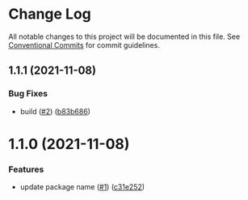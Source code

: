 # Change Log

All notable changes to this project will be documented in this file.
See [Conventional Commits](https://conventionalcommits.org) for commit guidelines.

<a name="1.1.1"></a>

## 1.1.1 (2021-11-08)

### Bug Fixes

- build ([#2](https://github.com/Himenon/kubernetes-typescript-openapi/issues/2)) ([b83b686](https://github.com/Himenon/kubernetes-typescript-openapi/commit/b83b686))

<a name="1.1.0"></a>

# 1.1.0 (2021-11-08)

### Features

- update package name ([#1](https://github.com/Himenon/kubernetes-typescript-openapi/issues/1)) ([c31e252](https://github.com/Himenon/kubernetes-typescript-openapi/commit/c31e252))
